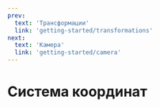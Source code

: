 ```yaml
---
prev:
  text: 'Трансформации'
  link: 'getting-started/transformations'
next:
  text: 'Камера'
  link: 'getting-started/camera'
---
```


# Система координат
